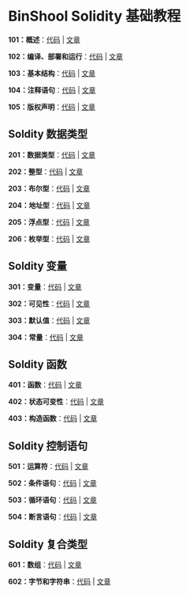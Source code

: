 # BinShool Solidity 基础教程

**101：概述**：[代码](https://github.com/binschoolapp/solidity-basic/tree/main/101-Index) | [文章](https://binschool.app/solidity-basic/solidity-basic-index.html) 

**102：编译、部署和运行**：[代码](https://github.com/binschoolapp/solidity-basic/tree/main/102-Process) | [文章](https://binschool.app/solidity-basic/solidity-process.html)

**103：基本结构**：[代码](https://github.com/binschoolapp/solidity-basic/tree/main/103-Syntax) | [文章](https://binschool.app/solidity-basic/solidity-syntax.html) 

**104：注释语句**：[代码](https://github.com/binschoolapp/solidity-basic/tree/main/104-Note) | [文章](https://binschool.app/solidity-basic/solidity-note.html)

**105：版权声明**：[代码](https://github.com/binschoolapp/solidity-basic/tree/main/105-Spdx) | [文章](https://binschool.app/solidity-basic/solidity-spdx.html)

## Soldity 数据类型

**201：数据类型**：[代码](https://github.com/binschoolapp/solidity-basic/tree/main/201-DataType) | [文章](https://binschool.app/solidity-basic/solidity-datatype.html)

**202：整型**：[代码](https://github.com/binschoolapp/solidity-basic/tree/main/202-Integer) | [文章](https://binschool.app/solidity-basic/solidity-integer.html)

**203：布尔型**：[代码](https://github.com/binschoolapp/solidity-basic/tree/main/203-Bool) | [文章](https://binschool.app/solidity-basic/solidity-bool.html)

**204：地址型**：[代码](https://github.com/binschoolapp/solidity-basic/tree/main/204-Address) | [文章](https://binschool.app/solidity-basic/solidity-address.html)

**205：浮点型**：[代码](https://github.com/binschoolapp/solidity-basic/tree/main/204-Float) | [文章](https://binschool.app/solidity-basic/solidity-float.html)

**206：枚举型**：[代码](https://github.com/binschoolapp/solidity-basic/tree/main/206-Enum) | [文章](https://binschool.app/solidity-basic/solidity-enum.html)

## Soldity 变量

**301：变量**：[代码](https://github.com/binschoolapp/solidity-basic/tree/main/301-Variable) | [文章](https://binschool.app/solidity-basic/solidity-variable.html)

**302：可见性**：[代码](https://github.com/binschoolapp/solidity-basic/tree/main/302-Visibility) | [文章](https://binschool.app/solidity-basic/solidity-visibility.html)

**303：默认值**：[代码](https://github.com/binschoolapp/solidity-basic/tree/main/303-Default) | [文章](https://binschool.app/solidity-basic/solidity-default.html)

**304：常量**：[代码](https://github.com/binschoolapp/solidity-basic/tree/main/304-Const) | [文章](https://binschool.app/solidity-basic/solidity-const.html)

## Soldity 函数

**401：函数**：[代码](https://github.com/binschoolapp/solidity-basic/tree/main/401-Function) | [文章](https://binschool.app/solidity-basic/solidity-function.html)

**402：状态可变性**：[代码](https://github.com/binschoolapp/solidity-basic/tree/main/402-StateMutability) | [文章](https://binschool.app/solidity-basic/solidity-state-mutability.html)

**403：构造函数**：[代码](https://github.com/binschoolapp/solidity-basic/tree/main/403-Constructor) | [文章](https://binschool.app/solidity-basic/solidity-constructor.html)

## Soldity 控制语句

**501：运算符**：[代码](https://github.com/binschoolapp/solidity-basic/tree/main/501-Operator) | [文章](https://binschool.app/solidity-basic/solidity-operator.html)

**502：条件语句**：[代码](https://github.com/binschoolapp/solidity-basic/tree/main/502-Condition) | [文章](https://binschool.app/solidity-basic/solidity-condition.html)

**503：循环语句**：[代码](https://github.com/binschoolapp/solidity-basic/tree/main/503-Loop) | [文章](https://binschool.app/solidity-basic/solidity-loop.html)

**504：断言语句**：[代码](https://github.com/binschoolapp/solidity-basic/tree/main/504-Assert) | [文章](https://binschool.app/solidity-basic/solidity-assert.html)

## Soldity 复合类型

**601：数组**：[代码](https://github.com/binschoolapp/solidity-basic/tree/main/601-Array) | [文章](https://binschool.app/solidity-basic/solidity-array.html)

**602：字节和字符串**：[代码](https://github.com/binschoolapp/solidity-basic/tree/main/602-String) | [文章](https://binschool.app/solidity-basic/solidity-string.html)